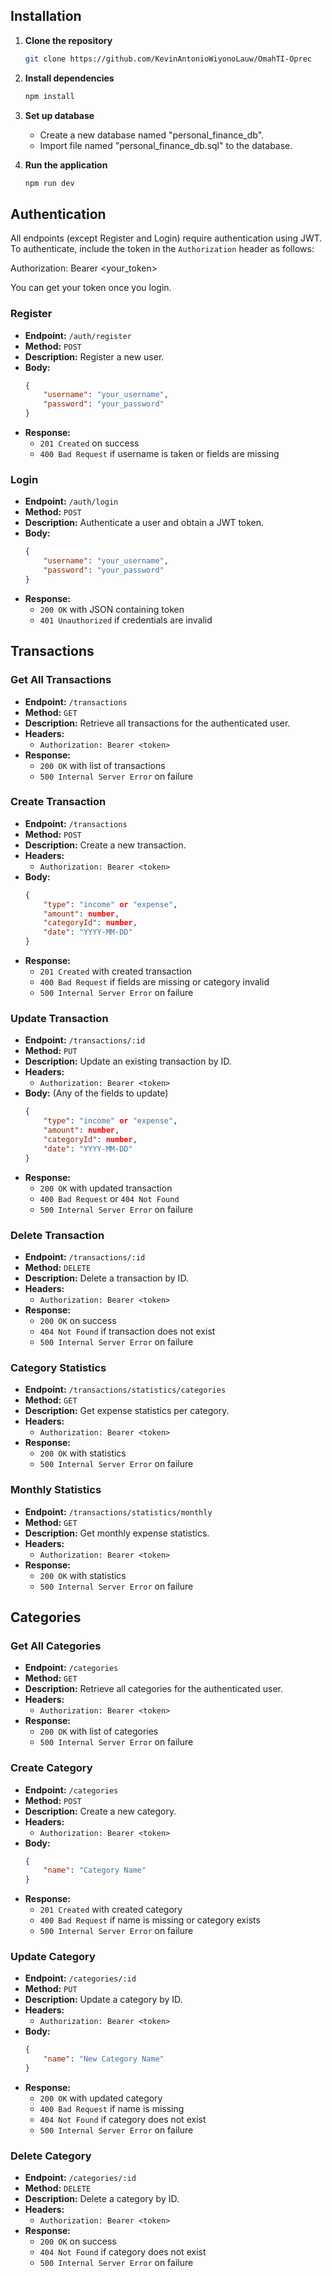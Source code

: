 ## Installation

1. **Clone the repository**
    ```bash
    git clone https://github.com/KevinAntonioWiyonoLauw/OmahTI-Oprec
    ```

2. **Install dependencies**
    ```bash
    npm install
    ```

3. **Set up database**
    - Create a new database named "personal_finance_db".
    - Import file named "personal_finance_db.sql" to the database.

4. **Run the application**
    ```bash
    npm run dev
    ```

## Authentication
All endpoints (except Register and Login) require authentication using JWT. To authenticate, include the token in the `Authorization` header as follows:

Authorization: Bearer <your_token>

You can get your token once you login.

### Register

- **Endpoint:** `/auth/register`
- **Method:** `POST`
- **Description:** Register a new user.
- **Body:**
    ```json
    {
        "username": "your_username",
        "password": "your_password"
    }
    ```
- **Response:**
    - `201 Created` on success
    - `400 Bad Request` if username is taken or fields are missing

### Login

- **Endpoint:** `/auth/login`
- **Method:** `POST`
- **Description:** Authenticate a user and obtain a JWT token.
- **Body:**
    ```json
    {
        "username": "your_username",
        "password": "your_password"
    }
    ```
- **Response:**
    - `200 OK` with JSON containing token
    - `401 Unauthorized` if credentials are invalid

## Transactions

### Get All Transactions

- **Endpoint:** `/transactions`
- **Method:** `GET`
- **Description:** Retrieve all transactions for the authenticated user.
- **Headers:**
    - `Authorization: Bearer <token>`
- **Response:**
    - `200 OK` with list of transactions
    - `500 Internal Server Error` on failure

### Create Transaction

- **Endpoint:** `/transactions`
- **Method:** `POST`
- **Description:** Create a new transaction.
- **Headers:**
    - `Authorization: Bearer <token>`
- **Body:**
    ```json
    {
        "type": "income" or "expense",
        "amount": number,
        "categoryId": number,
        "date": "YYYY-MM-DD"
    }
    ```
- **Response:**
    - `201 Created` with created transaction
    - `400 Bad Request` if fields are missing or category invalid
    - `500 Internal Server Error` on failure

### Update Transaction

- **Endpoint:** `/transactions/:id`
- **Method:** `PUT`
- **Description:** Update an existing transaction by ID.
- **Headers:**
    - `Authorization: Bearer <token>`
- **Body:** (Any of the fields to update)
    ```json
    {
        "type": "income" or "expense",
        "amount": number,
        "categoryId": number,
        "date": "YYYY-MM-DD"
    }
    ```
- **Response:**
    - `200 OK` with updated transaction
    - `400 Bad Request` or `404 Not Found`
    - `500 Internal Server Error` on failure

### Delete Transaction

- **Endpoint:** `/transactions/:id`
- **Method:** `DELETE`
- **Description:** Delete a transaction by ID.
- **Headers:**
    - `Authorization: Bearer <token>`
- **Response:**
    - `200 OK` on success
    - `404 Not Found` if transaction does not exist
    - `500 Internal Server Error` on failure

### Category Statistics

- **Endpoint:** `/transactions/statistics/categories`
- **Method:** `GET`
- **Description:** Get expense statistics per category.
- **Headers:**
    - `Authorization: Bearer <token>`
- **Response:**
    - `200 OK` with statistics
    - `500 Internal Server Error` on failure

### Monthly Statistics

- **Endpoint:** `/transactions/statistics/monthly`
- **Method:** `GET`
- **Description:** Get monthly expense statistics.
- **Headers:**
    - `Authorization: Bearer <token>`
- **Response:**
    - `200 OK` with statistics
    - `500 Internal Server Error` on failure

## Categories

### Get All Categories

- **Endpoint:** `/categories`
- **Method:** `GET`
- **Description:** Retrieve all categories for the authenticated user.
- **Headers:**
    - `Authorization: Bearer <token>`
- **Response:**
    - `200 OK` with list of categories
    - `500 Internal Server Error` on failure

### Create Category

- **Endpoint:** `/categories`
- **Method:** `POST`
- **Description:** Create a new category.
- **Headers:**
    - `Authorization: Bearer <token>`
- **Body:**
    ```json
    {
        "name": "Category Name"
    }
    ```
- **Response:**
    - `201 Created` with created category
    - `400 Bad Request` if name is missing or category exists
    - `500 Internal Server Error` on failure

### Update Category

- **Endpoint:** `/categories/:id`
- **Method:** `PUT`
- **Description:** Update a category by ID.
- **Headers:**
    - `Authorization: Bearer <token>`
- **Body:**
    ```json
    {
        "name": "New Category Name"
    }
    ```
- **Response:**
    - `200 OK` with updated category
    - `400 Bad Request` if name is missing
    - `404 Not Found` if category does not exist
    - `500 Internal Server Error` on failure

### Delete Category

- **Endpoint:** `/categories/:id`
- **Method:** `DELETE`
- **Description:** Delete a category by ID.
- **Headers:**
    - `Authorization: Bearer <token>`
- **Response:**
    - `200 OK` on success
    - `404 Not Found` if category does not exist
    - `500 Internal Server Error` on failure